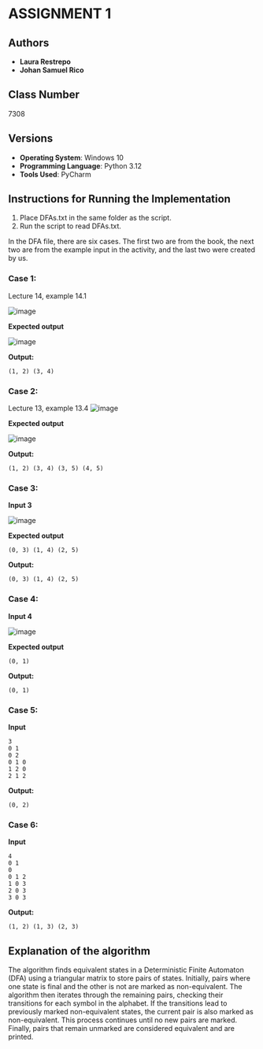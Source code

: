# ASSIGNMENT 1

## Authors
- **Laura Restrepo**
- **Johan Samuel Rico**

## Class Number
7308

## Versions
- **Operating System**: Windows 10
- **Programming Language**: Python 3.12
- **Tools Used**: PyCharm

## Instructions for Running the Implementation

1. Place DFAs.txt in the same folder as the script.
2. Run the script to read DFAs.txt.

In the DFA file, there are six cases. The first two are from the book, the next two are from the example input in the activity, and the last two were created by us.

### Case 1:
Lecture 14, example 14.1

![image](https://github.com/user-attachments/assets/773fd565-4e45-411f-a504-ed5657ffb68d)

**Expected output**

![image](https://github.com/user-attachments/assets/a3982071-3f47-4dd7-8e95-1210eebc98c3)

**Output:**
```
(1, 2) (3, 4)
```
### Case 2:
Lecture 13, example 13.4
![image](https://github.com/user-attachments/assets/a7329712-5b93-4886-96ea-818113736d04)

**Expected output**

![image](https://github.com/user-attachments/assets/0709d680-9cd2-41e0-a816-c2f4c8f2a6ad)

**Output:**

```
(1, 2) (3, 4) (3, 5) (4, 5)
```

### Case 3:

**Input 3**

![image](https://github.com/user-attachments/assets/6daf7f7e-445b-4154-b38d-bc895fc6d0b7)

**Expected output**

```
(0, 3) (1, 4) (2, 5)
```

**Output:**

```
(0, 3) (1, 4) (2, 5)
```


### Case 4:

**Input 4**

![image](https://github.com/user-attachments/assets/e73b6415-4036-43fd-8ee6-75464e4572d7)

**Expected output**

```
(0, 1)
```

**Output:**

```
(0, 1)
```

### Case 5:

**Input**

```
3
0 1
0 2
0 1 0
1 2 0
2 1 2
```

**Output:**

```
(0, 2)
```


### Case 6:

**Input**

```
4
0 1
0
0 1 2
1 0 3
2 0 3
3 0 3
```

**Output:**

```
(1, 2) (1, 3) (2, 3)
```


## Explanation of the algorithm
The algorithm finds equivalent states in a Deterministic Finite Automaton (DFA) using a triangular matrix to store pairs of states. Initially, pairs where one state is final and the other is not are marked as non-equivalent. The algorithm then iterates through the remaining pairs, checking their transitions for each symbol in the alphabet. If the transitions lead to previously marked non-equivalent states, the current pair is also marked as non-equivalent. This process continues until no new pairs are marked. Finally, pairs that remain unmarked are considered equivalent and are printed.
